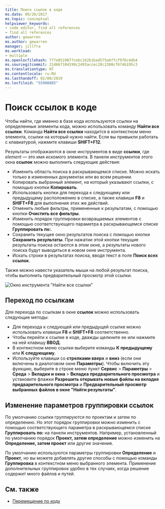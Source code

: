 ```yaml
---
title: Поиск ссылок в коде
ms.date: 09/26/2017
ms.topic: conceptual
helpviewer_keywords:
- code editor, find all references
- find all references
author: gewarren
ms.author: gewarren
manager: jillfra
ms.workload:
- multiple
ms.openlocfilehash: 777e8519077cebc162b1bad575a6ffcf976c4db4
ms.sourcegitcommit: 21d667104199c2493accec20c2388cf674b195c3
ms.translationtype: HT
ms.contentlocale: ru-RU
ms.lasthandoff: 02/08/2019
ms.locfileid: "55908885"
---
```

# <a name="find-references-in-your-code"></a>Поиск ссылок в коде

Чтобы найти, где именно в базе кода используются ссылки на определенные элементы кода, можно использовать команду **Найти все ссылки**. Команда **Найти все ссылки** находится в контекстном меню элемента, ссылки на который нужно найти. Если вы привыкли работать с клавиатурой, нажмите клавиши **SHIFT+F12**.

Результаты отображаются в окне инструментов в виде **<element> ссылки**, где *element* — это имя искомого элемента. В панели инструментов этого окна **ссылок** можно выполнить следующие действия:
- Изменить область поиска в раскрывающемся списке. Можно искать только в измененных документах или во всем решении.
- Копировать выбранный элемент, на который указывают ссылки, с помощью кнопки **Копировать**.
- Использовать кнопки для перехода к следующему или предыдущему расположению в списке, а также клавиши **F8** и **SHIFT+F8** для выполнения этих же действий.
- Отменить любые фильтры, примененные к результатам, с помощью кнопки **Очистить все фильтры**.
- Изменить порядок группировки возвращаемых элементов с помощью соответствующего параметра в раскрывающемся списке **Группировать по:**.
- Сохранить текущее окно результатов поиска с помощью кнопки **Сохранить результаты**. При нажатии этой кнопки текущие результаты поиска остаются в этом окне, а результаты нового поиска будут выводиться в новом окне инструмента.
- Искать строки в результатах поиска, вводя текст в поле **Поиск всех ссылок**.

Также можно навести указатель мыши на любой результат поиска, чтобы выполнить предварительный просмотр этой ссылки.

![Окно инструмента "Найти все ссылки"](../ide/media/vside_findallreferences.png)

## <a name="navigate-to-references"></a>Переход по ссылкам
Для перехода по ссылкам в окне **ссылок** можно использовать следующие методы:

- Для перехода к следующей или предыдущей ссылке можно использовать клавиши **F8** и **SHIFT+F8** соответственно.
- Чтобы перейти к ссылке в коде, дважды щелкните ее или нажмите на ней клавишу **ВВОД**.
- В контекстном меню ссылки выберите команды **К предыдущему** или **К следующему**.
- Используйте клавиши со **стрелками вверх** и **вниз** (если они включены в диалоговом окне **Параметры**). Чтобы включить эту функцию, выберите в строке меню пункт **Сервис** > **Параметры** > **Среда** > **Вкладки и окна** > **Вкладка предварительного просмотра** и установите флажки **Разрешить открывать новые файлы на вкладке предварительного просмотра** и **Предварительный просмотр выбранных файлов в окне "Найти результаты"**.

## <a name="change-reference-groupings"></a>Изменение параметров группировки ссылок
По умолчанию ссылки группируются по проектам и затем по определению. Но этот порядок группировки можно изменить с помощью соответствующего параметра в раскрывающемся списке **Группировать по:** на панели инструментов. Например, установленный по умолчанию порядок **Проект, затем определение** можно изменить на **Определение, затем проект** или другие значения.

По умолчанию используются параметры группировки **Определение** и **Проект**, но вы можете добавлять другие способы с помощью команды **Группировка** в контекстном меню выбранного элемента. Применение дополнительных группировок удобно в тех случаях, когда решение содержит много файлов и путей.

## <a name="see-also"></a>См. также

- [Перемещение по коду](../ide/navigating-code.md)